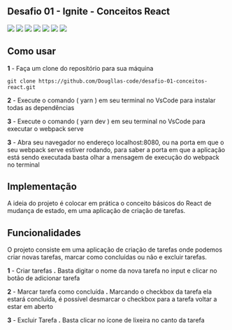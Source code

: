 ## Desafio 01 - Ignite - Conceitos React
![](https://img.shields.io/badge/HTML5-E34F26?style=for-the-badge&logo=html5&logoColor=white) ![](https://img.shields.io/badge/JavaScript-F7DF1E?style=for-the-badge&logo=javascript&logoColor=black) ![](https://img.shields.io/badge/TypeScript-007ACC?style=for-the-badge&logo=typescript&logoColor=white) ![](https://img.shields.io/badge/Yarn-2C8EBB?style=for-the-badge&logo=yarn&logoColor=white) ![](https://img.shields.io/badge/Sass-CC6699?style=for-the-badge&logo=sass&logoColor=white) ![](https://img.shields.io/badge/React-20232A?style=for-the-badge&logo=react&logoColor=61DAFB) ![](https://img.shields.io/badge/Jest-C21325?style=for-the-badge&logo=jest&logoColor=white)

## Como usar
**1** - Faça um clone do repositório para sua máquina

    git clone https://github.com/Dougllas-code/desafio-01-conceitos-react.git

**2** - Execute o comando ( yarn ) em seu terminal no VsCode para instalar todas as dependências 

**3** - Execute o comando ( yarn dev ) em seu terminal no VsCode para executar o webpack serve

**3** - Abra seu navegador no endereço localhost:8080, ou na porta em que o seu webpack serve estiver rodando, para saber a porta em que a aplicação está sendo executada basta olhar a mensagem de execução do webpack no terminal 

## Implementação

A ideia do projeto é colocar em prática o conceito básicos do React de mudança de estado, em uma aplicação de criação de tarefas.

## Funcionalidades

O projeto consiste em uma aplicação de criação de tarefas onde podemos criar novas tarefas, marcar como concluídas ou não e excluir tarefas. 

**1** - Criar tarefas
**.** Basta digitar o nome da nova tarefa no input e clicar no botão de adicionar tarefa

**2** - Marcar tarefa como concluída
**.** Marcando o checkbox da tarefa ela estará concluída, é possível desmarcar o checkbox para a tarefa voltar a estar em aberto 
    
**3** - Excluir Tarefa
**.** Basta clicar no ícone de lixeira no canto da tarefa




